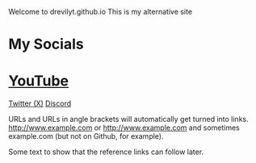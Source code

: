 Welcome to drevilyt.github.io
This is my alternative site

My Socials
======

[YouTube](https://www.youtube.com/@xdrev)
======
[Twitter (X)](https://www.twitter.com/@drevilyoutube)
[Discord](https://www.dsc.gg/drevcorp)

URLs and URLs in angle brackets will automatically get turned into links. 
http://www.example.com or <http://www.example.com> and sometimes 
example.com (but not on Github, for example).

Some text to show that the reference links can follow later.

[arbitrary case-insensitive reference text]: https://www.mozilla.org
[1]: http://slashdot.org
[link text itself]: http://www.reddit.com
